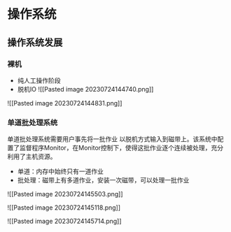# 操作系统

## 操作系统发展
### 裸机
- 纯人工操作阶段
- 脱机IO
![[Pasted image 20230724144740.png]]

![[Pasted image 20230724144831.png]]

### 单道批处理系统
单道批处理系统需要用户事先将一批作业 以脱机方式输入到磁带上。该系统中配置了监督程序Monitor，在Monitor控制下，使得这批作业逐个连续被处理，充分利用了主机资源。

- 单道：内存中始终只有一道作业
- 批处理：磁带上有多道作业，安装一次磁带，可以处理一批作业

![[Pasted image 20230724145503.png]]

![[Pasted image 20230724145118.png]]

![[Pasted image 20230724145714.png]]

